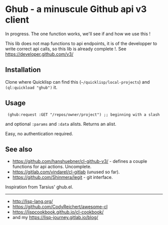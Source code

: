 # Ghub - a minuscule Github api v3 client

In progress. The one function works, we'll see if and how we use this !

This lib does not map functions to api endpoints, it is of the
developper to write correct api calls, so this lib is already complete
!. See https://developer.github.com/v3/


## Installation

Clone where Quicklisp can find this (`~/quicklisp/local-projects`) and
`(ql:quickload "ghub")` it.

## Usage

     (ghub:request :GET "/repos/owner/project") ;; beginning with a slash

and optional `:params` and `:data` alists. Returns an alist.

Easy, no authentication required.

## See also

- https://github.com/hanshuebner/cl-github-v3/ - defines a couple functions for api actions. Uncomplete.
- https://gitlab.com/vindarel/cl-gitlab (unused so far).
- https://github.com/Shinmera/legit - git interface.

Inspiration from Tarsius' ghub.el.

---

- http://lisp-lang.org/
- https://github.com/CodyReichert/awesome-cl
- https://lispcookbook.github.io/cl-cookbook/
- and my https://lisp-journey.gitlab.io/blog/
